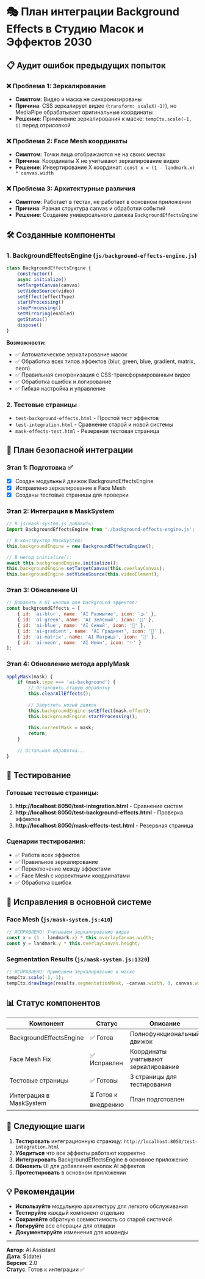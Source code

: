 # 🎭 План интеграции Background Effects в Студию Масок и Эффектов 2030

## 📋 **Аудит ошибок предыдущих попыток**

### ❌ **Проблема 1: Зеркалирование**
- **Симптом**: Видео и маска не синхронизированы
- **Причина**: CSS зеркалирует видео (`transform: scaleX(-1)`), но MediaPipe обрабатывает оригинальные координаты
- **Решение**: Применение зеркалирования к маске: `tempCtx.scale(-1, 1)` перед отрисовкой

### ❌ **Проблема 2: Face Mesh координаты**
- **Симптом**: Точки лица отображаются не на своих местах
- **Причина**: Координаты X не учитывают зеркалирование видео
- **Решение**: Инвертирование X координат: `const x = (1 - landmark.x) * canvas.width`

### ❌ **Проблема 3: Архитектурные различия**
- **Симптом**: Работает в тестах, не работает в основном приложении
- **Причина**: Разная структура canvas и обработки событий
- **Решение**: Создание универсального движка `BackgroundEffectsEngine`

## 🛠 **Созданные компоненты**

### 1. **BackgroundEffectsEngine** (`js/background-effects-engine.js`)
```javascript
class BackgroundEffectsEngine {
    constructor()
    async initialize()
    setTargetCanvas(canvas)
    setVideoSource(video)
    setEffect(effectType)
    startProcessing()
    stopProcessing()
    setMirroring(enabled)
    getStatus()
    dispose()
}
```

**Возможности:**
- ✅ Автоматическое зеркалирование масок
- ✅ Обработка всех типов эффектов (blur, green, blue, gradient, matrix, neon)
- ✅ Правильная синхронизация с CSS-трансформированным видео
- ✅ Обработка ошибок и логирование
- ✅ Гибкая настройка и управление

### 2. **Тестовые страницы**
- `test-background-effects.html` - Простой тест эффектов
- `test-integration.html` - Сравнение старой и новой системы
- `mask-effects-test.html` - Резервная тестовая страница

## 🎯 **План безопасной интеграции**

### **Этап 1: Подготовка** ✅
- [x] Создан модульный движок BackgroundEffectsEngine
- [x] Исправлено зеркалирование в Face Mesh
- [x] Созданы тестовые страницы для проверки

### **Этап 2: Интеграция в MaskSystem**
```javascript
// В js/mask-system.js добавить:
import BackgroundEffectsEngine from './background-effects-engine.js';

// В конструктор MaskSystem:
this.backgroundEngine = new BackgroundEffectsEngine();

// В метод initialize():
await this.backgroundEngine.initialize();
this.backgroundEngine.setTargetCanvas(this.overlayCanvas);
this.backgroundEngine.setVideoSource(this.videoElement);
```

### **Этап 3: Обновление UI**
```javascript
// Добавить в UI кнопки для background эффектов:
const backgroundEffects = [
    { id: 'ai-blur', name: 'AI Размытие', icon: '🌫️' },
    { id: 'ai-green', name: 'AI Зеленый', icon: '💚' },
    { id: 'ai-blue', name: 'AI Синий', icon: '💙' },
    { id: 'ai-gradient', name: 'AI Градиент', icon: '🌈' },
    { id: 'ai-matrix', name: 'AI Матрица', icon: '🔋' },
    { id: 'ai-neon', name: 'AI Неон', icon: '✨' }
];
```

### **Этап 4: Обновление метода applyMask**
```javascript
applyMask(mask) {
    if (mask.type === 'ai-background') {
        // Остановить старую обработку
        this.clearAllEffects();
        
        // Запустить новый движок
        this.backgroundEngine.setEffect(mask.effect);
        this.backgroundEngine.startProcessing();
        
        this.currentMask = mask;
        return;
    }
    
    // Остальная обработка...
}
```

## 🧪 **Тестирование**

### **Готовые тестовые страницы:**
1. **http://localhost:8050/test-integration.html** - Сравнение систем
2. **http://localhost:8050/test-background-effects.html** - Проверка эффектов
3. **http://localhost:8050/mask-effects-test.html** - Резервная страница

### **Сценарии тестирования:**
- ✅ Работа всех эффектов
- ✅ Правильное зеркалирование
- ✅ Переключение между эффектами
- ✅ Face Mesh с корректными координатами
- ✅ Обработка ошибок

## 🔧 **Исправления в основной системе**

### **Face Mesh** (`js/mask-system.js:410`)
```javascript
// ИСПРАВЛЕНО: Учитываем зеркалирование видео
const x = (1 - landmark.x) * this.overlayCanvas.width;
const y = landmark.y * this.overlayCanvas.height;
```

### **Segmentation Results** (`js/mask-system.js:1320`)
```javascript
// ИСПРАВЛЕНО: Применяем зеркалирование к маске
tempCtx.scale(-1, 1);
tempCtx.drawImage(results.segmentationMask, -canvas.width, 0, canvas.width, canvas.height);
```

## 📊 **Статус компонентов**

| Компонент | Статус | Описание |
|-----------|--------|----------|
| BackgroundEffectsEngine | ✅ Готов | Полнофункциональный движок |
| Face Mesh Fix | ✅ Исправлен | Координаты учитывают зеркалирование |
| Тестовые страницы | ✅ Готовы | 3 страницы для тестирования |
| Интеграция в MaskSystem | ⏳ Готов к внедрению | План подготовлен |

## 🚀 **Следующие шаги**

1. **Тестировать** интеграционную страницу: `http://localhost:8050/test-integration.html`
2. **Убедиться** что все эффекты работают корректно
3. **Интегрировать** BackgroundEffectsEngine в основное приложение
4. **Обновить** UI для добавления кнопок AI эффектов
5. **Протестировать** в основном приложении

## 💡 **Рекомендации**

- **Используйте** модульную архитектуру для легкого обслуживания
- **Тестируйте** каждый компонент отдельно
- **Сохраняйте** обратную совместимость со старой системой
- **Логируйте** все операции для отладки
- **Документируйте** изменения для команды

---

**Автор**: AI Assistant  
**Дата**: $(date)  
**Версия**: 2.0  
**Статус**: Готов к интеграции ✅ 